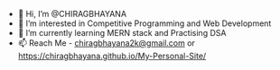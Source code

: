 - 👋 Hi, I’m @CHIRAGBHAYANA
- 👀 I’m interested in Competitive Programming and Web Development
- 🌱 I’m currently learning MERN stack and Practising DSA
- 📫 Reach Me - chiragbhayana2k@gmail.com or https://chiragbhayana.github.io/My-Personal-Site/

<!---
CHIRAGBHAYANA/CHIRAGBHAYANA is a ✨ special ✨ repository because its `README.md` (this file) appears on your GitHub profile.
You can click the Preview link to take a look at your changes.
--->
